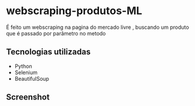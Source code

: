 # webscraping-produtos-ML
É feito um webscraping na pagina do mercado livre , buscando um produto que é passado por parâmetro no metodo

## Tecnologias utilizadas
<ul>
  <li>Python</li>
  <li>Selenium</li>
  <li>BeautifulSoup</li>
</ul>

## Screenshot
<img src="">

